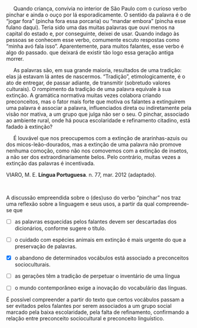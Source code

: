 

     Quando criança, convivia no interior de São Paulo com o curioso verbo pinchar e ainda o ouço por lá esporadicamente. O sentido da palavra é o de “jogar fora” (pincha fora essa porcaria) ou “mandar embora” (pincha esse fulano daqui). Teria sido uma das muitas palavras que ouvi menos na capital do estado e, por conseguinte, deixei de usar. Quando indago às pessoas se conhecem esse verbo, comumente escuto respostas como “minha avó fala isso”. Aparentemente, para muitos falantes, esse verbo é algo do passado. que deixará de existir tão logo essa geração antiga morrer.

     As palavras são, em sua grande maioria, resultados de uma tradição: elas já estavam lá antes de nascermos. “Tradição”, etimologicamente, é o ato de entregar, de passar adiante, de transmitir (sobretudo valores culturais). O rompimento da tradição de uma palavra equivale à sua extinção. A gramática normativa muitas vezes colabora criando preconceitos, mas o fator mais forte que motiva os falantes a extinguirem uma palavra é associar a palavra, influenciados direta ou indiretamente pela visão nor mativa, a um grupo que julga não ser o seu. O pinchar, associado ao ambiente rural, onde há pouca escolaridade e refinamento citadino, está fadado à extinção?

     É louvável que nos preocupemos com a extinção de ararinhas-azuis ou dos micos-leão-dourados, mas a extinção de uma palavra não promove nenhuma comoção, como não nos comovemos com a extinção de insetos, a não ser dos extraordinariamente belos. Pelo contrário, muitas vezes a extinção das palavras é incentivada.

VIARO, M. E. **Língua Portuguesa**. n. 77, mar. 2012 (adaptado).

 

A discussão empreendida sobre o (des)uso do verbo “pinchar” nos traz uma reflexão sobre a linguagem e seus usos, a partir da qual compreende-se que



- [ ] as palavras esquecidas pelos falantes devem ser descartadas dos dicionários, conforme sugere o título.
- [ ] o cuidado com espécies animais em extinção é mais urgente do que a preservação de palavras.
- [x] o abandono de determinados vocábulos está associado a preconceitos socioculturais.
- [ ] as gerações têm a tradição de perpetuar o inventário de uma língua
- [ ] o mundo contemporâneo exige a inovação do vocabulário das línguas.


É possível compreender a partir do texto que certos vocábulos passam a ser evitados pelos falantes por serem associados a um grupo social marcado pela baixa escolaridade, pela falta de refinamento, confirmando a relação entre preconceito sociocultural e preconceito linguístico.

        
